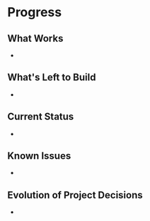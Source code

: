 # Progress

## What Works
- 

## What's Left to Build
- 

## Current Status
- 

## Known Issues
- 

## Evolution of Project Decisions
-

